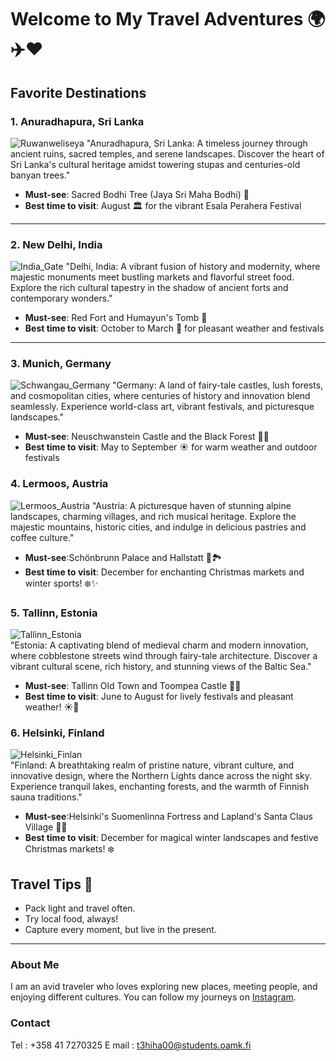 # Welcome to My Travel Adventures 🌍✈️❤️

## Favorite Destinations

### 1. **Anuradhapura, Sri Lanka**
![Ruwanweliseya](./Anuradhapura_Sri_Lanka.jpg) 
"Anuradhapura, Sri Lanka: A timeless journey through ancient ruins, sacred temples, and serene landscapes. Discover the heart of Sri Lanka's cultural heritage amidst towering stupas and centuries-old banyan trees."

- **Must-see**: Sacred Bodhi Tree (Jaya Sri Maha Bodhi) 🌳 
- **Best time to visit**:  August 🏛️ for the vibrant Esala Perahera Festival

---

### 2. **New Delhi, India**
![India_Gate](./Delhi_India.jpg)
"Delhi, India: A vibrant fusion of history and modernity, where majestic monuments meet bustling markets and flavorful street food. Explore the rich cultural tapestry in the shadow of ancient forts and contemporary wonders."

- **Must-see**: Red Fort and Humayun's Tomb 🕌
- **Best time to visit**:  October to March 🌸 for pleasant weather and festivals

---

### 3. **Munich, Germany**
![Schwangau_Germany](Schwangau_Germany.jpg) 
"Germany: A land of fairy-tale castles, lush forests, and cosmopolitan cities, where centuries of history and innovation blend seamlessly. Experience world-class art, vibrant festivals, and picturesque landscapes."

- **Must-see**: Neuschwanstein Castle and the Black Forest 🏰🌲
- **Best time to visit**: May to September ☀️ for warm weather and outdoor festivals


### 4. **Lermoos, Austria**
![Lermoos_Austria](Lermoos_Austria.jpg) 
"Austria: A picturesque haven of stunning alpine landscapes, charming villages, and rich musical heritage. Explore the majestic mountains, historic cities, and indulge in delicious pastries and coffee culture."

- **Must-see**:Schönbrunn Palace and Hallstatt 🏰🏞️
- **Best time to visit**: December for enchanting Christmas markets and winter sports! ❄️✨

### 5. **Tallinn, Estonia**
![Tallinn_Estonia](Tallinn_Estonia.jpg)  
"Estonia: A captivating blend of medieval charm and modern innovation, where cobblestone streets wind through fairy-tale architecture. Discover a vibrant cultural scene, rich history, and stunning views of the Baltic Sea."

- **Must-see**: Tallinn Old Town and Toompea Castle 🏰🌟
- **Best time to visit**: June to August for lively festivals and pleasant weather! ☀️🌼

### 6. **Helsinki, Finland**
![Helsinki_Finlan](./IMG_5190.jpg)  
"Finland: A breathtaking realm of pristine nature, vibrant culture, and innovative design, where the Northern Lights dance across the night sky. Experience tranquil lakes, enchanting forests, and the warmth of Finnish sauna traditions."

- **Must-see**:Helsinki's Suomenlinna Fortress and Lapland's Santa Claus Village 🎅🏰
- **Best time to visit**: December for magical winter landscapes and festive Christmas markets! ❄️

## Travel Tips 🧳

- Pack light and travel often.
- Try local food, always!
- Capture every moment, but live in the present.

---

### About Me

I am an avid traveler who loves exploring new places, meeting people, and enjoying different cultures. You can follow my journeys on [Instagram](https://instagram.com/travelvithhasi/).

### Contact
Tel : +358 41 7270325
E mail : t3hiha00@students.oamk.fi

